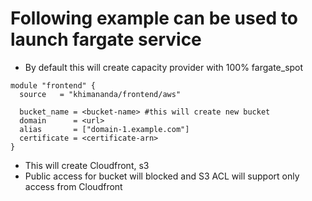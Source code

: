 # Following example can be used to launch fargate service
- By default this will create capacity provider with 100% fargate_spot

```
module "frontend" {
  source   = "khimananda/frontend/aws"

  bucket_name = <bucket-name> #this will create new bucket
  domain      = <url>
  alias       = ["domain-1.example.com"]
  certificate = <certificate-arn>
}
```

- This will create Cloudfront, s3
- Public access for bucket will blocked and S3 ACL will support only access from Cloudfront